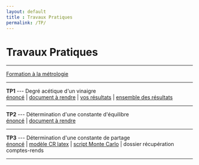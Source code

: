 ```yaml
---
layout: default
title : Travaux Pratiques
permalink: /TP/
---
```


# Travaux Pratiques

---

<a href="/chimie_pcsi/tp/metrologie/index.htm" target="_blank" rel="noopener noreferrer">
  Formation à la métrologie
</a>


---


**TP1** --- Degré acétique d'un vinaigre  
<a href="/chimie_pcsi/tp/vinaigre.pdf" download>énoncé</a> | <a href="https://docs.google.com/document/d/1qm0TP5S2syP8UQ3QBxdjzWJRX0VC7_YHSAIzbMDU3aw/edit?usp=drive_link" download>document à rendre</a> | <a href="https://docs.google.com/forms/d/e/1FAIpQLSctvu7yKZvBo5EDGpPyCXlN012i7rh4jTgzvsmf8R2aYeS2vA/viewform?usp=header" download>vos résultats</a> | <a href="https://docs.google.com/spreadsheets/d/17_IIC6nI3TXOmw0GRABZlsJXKgrgAqCb6mCkLRyGOX4/edit?usp=drive_link" download>ensemble des résultats</a>  

---


**TP2** --- Détermination d'une constante d'équilibre  
<a href="/chimie_pcsi/tp/Complexe_feSCN.pdf" download>énoncé</a> | <a href="https://docs.google.com/document/d/1dcvvDTUwxA-SD4NQPtXconV90uOLlzZcPirD-ICSG4s/edit?usp=drive_link" download>document à rendre</a>

---

**TP3** --- Détermination d'une constante de partage  
<a href="/chimie_pcsi/tp/partage.pdf" download>énoncé</a> | <a href="/chimie_pcsi/tp/TP3_modele.tex" download>modèle CR latex</a> | <a href="/chimie_pcsi/tp/montecarlo_multi.py" download>script Monte Carlo</a> | dossier récupération comptes-rends

---

